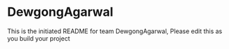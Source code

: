 # DewgongAgarwal
This is the initiated README for team DewgongAgarwal, Please edit this as you build your project
